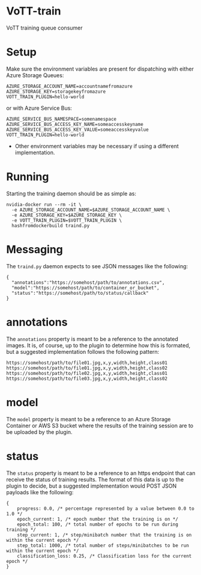 # VoTT-train
VoTT training queue consumer

# Setup
Make sure the environment variables are present for dispatching with either Azure Storage Queues:

```
AZURE_STORAGE_ACCOUNT_NAME=accountnamefromazure
AZURE_STORAGE_KEY=storagekeyfromazure
VOTT_TRAIN_PLUGIN=hello-world
```

or with Azure Service Bus:

```
AZURE_SERVICE_BUS_NAMESPACE=somenamespace
AZURE_SERVICE_BUS_ACCESS_KEY_NAME=someaccesskeyname
AZURE_SERVICE_BUS_ACCESS_KEY_VALUE=someaccesskeyvalue
VOTT_TRAIN_PLUGIN=hello-world
```

* Other environment variables may be necessary if using a different implementation.

# Running
Starting the training daemon should be as simple as:

```
nvidia-docker run --rm -it \
  -e AZURE_STORAGE_ACCOUNT_NAME=$AZURE_STORAGE_ACCOUNT_NAME \
  -e AZURE_STORAGE_KEY=$AZURE_STORAGE_KEY \
  -e VOTT_TRAIN_PLUGIN=$VOTT_TRAIN_PLUGIN \
  hashfromdockerbuild traind.py
```

# Messaging
The `traind.py` daemon expects to see JSON messages like the following:

```
{
  "annotations":"https://somehost/path/to/annotations.csv",
  "model":"https://somehost/path/to/container_or_bucket",
  "status":"https://somehost/path/to/status/callback"
}
```

# annotations
The `annotations` property is meant to be a reference to the annotated images. It is, of course, up to the plugin to determine how this is formated, but a suggested implementation follows the following pattern:

```
https://somehost/path/to/file01.jpg,x,y,width,height,class01
https://somehost/path/to/file01.jpg,x,y,width,height,class02
https://somehost/path/to/file02.jpg,x,y,width,height,class01
https://somehost/path/to/file03.jpg,x,y,width,height,class02
```

# model
The `model` property is meant to be a reference to an Azure Storage Container or AWS S3 bucket where the results of the training session are to be uploaded by the plugin.

# status
The `status` property is meant to be a reference to an https endpoint that can receive the status of training results. The format of this data is up to the plugin to decide, but a suggested implementation would POST JSON payloads like the following:

```
{
    progress: 0.0, /* percentage represented by a value between 0.0 to 1.0 */
    epoch_current: 1, /* epoch number that the training is on */
    epoch_total: 100, /* total number of epochs to be run during training */
    step_current: 1, /* step/minibatch number that the training is on within the current epoch */
    step_total: 1000, /* total number of steps/minibatches to be run within the current epoch */
    classification_loss: 0.25, /* Classification loss for the current epoch */
}
```
